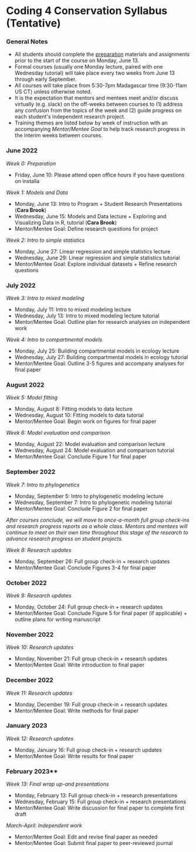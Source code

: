# Coding 4 Conservation Syllabus (Tentative)

### General Notes

* All students should complete the [preparation](preparation.md) materials and assignments prior to the start of the course on Monday, June 13.
* Formal courses (usually one Monday lecture, paired with one Wednesday tutorial) will take place every two weeks from June 13 through early September. 
* All courses will take place from 5:30-7pm Madagascar time (9:30-11am US CT) unless otherwise noted. 
* It is the expectation that mentors and mentees meet and/or discuss virtually (e.g. slack) on the off-weeks between courses to (1) address any confusion from the topics of the week and (2) guide progress on each student's independent research project.
* Training themes are listed below by week of instruction with an accompanying *Mentor/Mentee Goal* to help track research progress in the interim weeks between courses.


### June 2022

*Week 0: Preparation*
* Friday, June 10: Please attend open office hours if you have questions on installa

*Week 1: Models and Data*
* Monday, June 13: Intro to Program + Student Research Presentations (**Cara Brook**)
* Wednesday, June 15: Models and Data lecture + Exploring and Visualizing Data in R, tutorial (**Cara Brook**)
* Mentor/Mentee Goal: Define research questions for project

*Week 2: Intro to simple statistics*
* Monday, June 27: Linear regression and simple statistics lecture
* Wednesday, June 29: Linear regression and simple statistics tutorial
* Mentor/Mentee Goal: Explore individual datasets + Refine research questions

### July 2022

*Week 3: Intro to mixed modeling*
* Monday, July 11: Intro to mixed modeling lecture
* Wednesday, July 13: Intro to mixed modeling lecture tutorial
* Mentor/Mentee Goal: Outline plan for research analyses on independent work

*Week 4: Intro to compartmental models*
* Monday, July 25: Building compartmental models in ecology lecture
* Wednesday, July 27: Building compartmental models in ecology tutorial
* Mentor/Mentee Goal: Outline 3-5 figures and accompany analyses for final paper

### August 2022

*Week 5: Model fitting*
* Monday, August 8: Fitting models to data lecture
* Wednesday, August 10: Fitting models to data tutorial
* Mentor/Mentee Goal: Begin work on figures for final paper

*Week 6: Model evaluation and comparison*
* Monday, August 22: Model evaluation and comparison lecture
* Wednesday, August 24: Model evaluation and comparison tutorial
* Mentor/Mentee Goal: Conclude Figure 1 for final paper

### September 2022

*Week 7: Intro to phylogenetics*
* Monday, September 5: Intro to phylogenetic modeling lecture
* Wednesday, September 7: Intro to phylogenetic modeling tutorial
* Mentor/Mentee Goal: Conclude Figure 2 for final paper

*After courses conclude, we will move to once-a-month full group check-ins and research progress reports as a whole class. Mentors and mentees will continue to meet on their own time throughout this stage of the research to advance research progress on student projects.*

*Week 8: Research updates*
* Monday, September 26: Full group check-in + research updates
* Mentor/Mentee Goal: Conclude Figures 3-4 for final paper

### October 2022

*Week 9: Research updates*
* Monday, October 24: Full group check-in + research updates
* Mentor/Mentee Goal: Conclude Figure 5 for final paper (if applicable) + outline plans for writing manuscript 

### November 2022

*Week 10: Research updates*
* Monday, November 21: Full group check-in + research updates
* Mentor/Mentee Goal: Write introduction to final paper

### December 2022

*Week 11: Research updates*
* Monday, December 19: Full group check-in + research updates
* Mentor/Mentee Goal: Write methods for final paper

### January 2023

*Week 12: Research updates*
* Monday, January 16: Full group check-in + research updates
* Mentor/Mentee Goal: Write results for final paper

### February 2023**

*Week 13: Final wrap up-and presentations*
* Monday, February 13: Full group check-in + research presentations
* Wednesday, February 15: Full group check-in + research presentations
* Mentor/Mentee Goal: Write discussion for final paper to complete first draft

*March-April: Independent work*
* Mentor/Mentee Goal: Edit and revise final paper as needed
* Mentor/Mentee Goal: Submit final paper to peer-reviewed journal